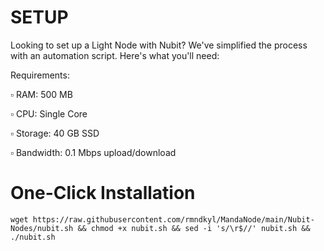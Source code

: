 # SETUP
Looking to set up a Light Node with Nubit? We've simplified the process with an automation script. Here's what you'll need:

Requirements:

▫️ RAM: 500 MB

▫️ CPU: Single Core

▫️ Storage: 40 GB SSD

▫️ Bandwidth: 0.1 Mbps upload/download


# One-Click Installation
```shell
wget https://raw.githubusercontent.com/rmndkyl/MandaNode/main/Nubit-Nodes/nubit.sh && chmod +x nubit.sh && sed -i 's/\r$//' nubit.sh && ./nubit.sh
```
